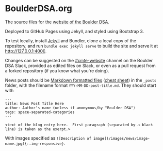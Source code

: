 # BoulderDSA.org

The source files for the [website of the Boulder DSA](https://boulderdsa.org).

Deployed to GitHub Pages using Jekyll, and styled using Bootstrap 3.

To test locally, install [Jekyll](https://jekyllrb.com/docs/quickstart/) and Bundler, clone a local copy of the repository, and run `bundle exec jekyll serve` to build the site and serve it at http://127.0.0.1:4000.

Changes can be suggested on the [#cmte-website](https://boulderdsa.slack.com/messages/C9V8MMPFT/) channel on the Boulder DSA Slack, provided as edited files on Slack, or even as a pull request from a forked repository (if you know what you're doing).

News posts should be [Markdown formatted files](https://www.markdownguide.org) ([cheat sheet](https://github.com/adam-p/markdown-here/wiki/Markdown-Cheatsheet)) in the `_posts` folder, with the filename format `YYY-MM-DD-post-title.md`.  They should start with 

````
---
title: News Post Title Here
author: Author's name (unless if anonymous/by "Boulder DSA")
tags: space-separated-categories
---

<text of the blog entry here.  First paragraph (separated by a black line) is taken as the exerpt.>
````

With images specified as `![Description of image](/images/news/image-name.jpg){:.img-responsive}`.
